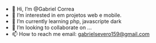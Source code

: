 - 👋 Hi, I’m @Gabriel Correa
- 👀 I’m interested in em projetos web e mobile.
- 🌱 I’m currently learning php, javascripte dark
- 💞️ I’m looking to collaborate on ...
- 📫 How to reach me email: gabrielsevero159@gmail.com

<!---
Darui1/Darui1 is a ✨ special ✨ repository because its `README.md` (this file) appears on your GitHub profile.
You can click the Preview link to take a look at your changes.
--->
